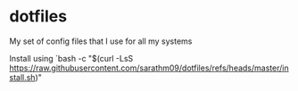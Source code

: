 # dotfiles
My set of config files that I use for all my systems


Install using `bash -c "$(curl -LsS https://raw.githubusercontent.com/sarathm09/dotfiles/refs/heads/master/install.sh)"

